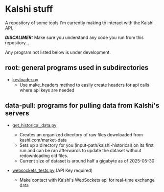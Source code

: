 # Kalshi stuff
A repository of some tools I'm currently making to interact with the Kalshi API.

***DISCALIMER:*** Make sure you understand any code you run from this repository...

Any program not listed below is under development.

## root: general programs used in subdirectories
 - <ins>keyloader.py</ins>
   + Use make_headers method to easily create headers for api calls where api keys are needed

## data-pull: programs for pulling data from Kalshi's servers

 - <ins>get_historical_data.py</ins>
   + Creates an organized directory of raw files downloaded from kashi.com/market-data
   + Sets up a directory for you (input-path/kalshi-historical) on its first run and can be ran afterwards to update the dataset without redownloading old files.
   + Current size of dataset is around half a gigabyte as of 2025-05-30

 - <ins>websockets_tests.py</ins> (API Key required)
   + Make contact with Kalshi's WebSockets api for real-time exchange data
